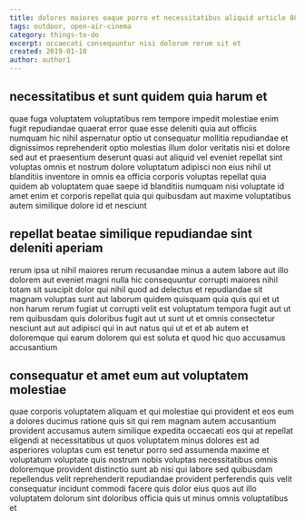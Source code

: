 ```yaml
---
title: dolores maiores eaque porro et necessitatibus aliquid article 8861
tags: outdoor, open-air-cinema
category: things-to-do
excerpt: occaecati consequuntur nisi dolorum rerum sit et
created: 2019-01-10
author: author1
---
```


## necessitatibus et sunt quidem quia harum et

quae fuga voluptatem voluptatibus rem tempore impedit molestiae enim fugit repudiandae quaerat error quae esse deleniti quia aut officiis numquam hic nihil aspernatur optio ut consequatur mollitia repudiandae et dignissimos reprehenderit optio molestias illum dolor veritatis nisi et dolore sed aut et praesentium deserunt quasi aut aliquid vel eveniet repellat sint voluptas omnis et nostrum dolore voluptatum adipisci non eius nihil ut blanditiis inventore in omnis ea officia corporis voluptas repellat quia quidem ab voluptatem quae saepe id blanditiis numquam nisi voluptate id amet enim et corporis repellat quia qui quibusdam aut maxime voluptatibus autem similique dolore id et nesciunt

## repellat beatae similique repudiandae sint deleniti aperiam

rerum ipsa ut nihil maiores rerum recusandae minus a autem labore aut illo dolorem aut eveniet magni nulla hic consequuntur corrupti maiores nihil totam sit suscipit dolor qui nihil quod ad delectus et repudiandae sit magnam voluptas sunt aut laborum quidem quisquam quia quis qui et ut non harum rerum fugiat ut corrupti velit est voluptatum tempora fugit aut ut rem quibusdam quis doloribus fugit aut ut sunt ut et omnis consectetur nesciunt aut aut adipisci qui in aut natus qui ut et et ab autem et doloremque qui earum dolorem qui est soluta et quod hic quo accusamus accusantium

## consequatur et amet eum aut voluptatem molestiae

quae corporis voluptatem aliquam et qui molestiae qui provident et eos eum a dolores ducimus ratione quis sit qui rem magnam autem accusantium provident accusamus autem similique expedita occaecati eos qui at repellat eligendi at necessitatibus ut quos voluptatem minus dolores est ad asperiores voluptas cum est tenetur porro sed assumenda maxime et voluptatum voluptate quis nostrum nobis voluptas necessitatibus omnis doloremque provident distinctio sunt ab nisi qui labore sed quibusdam repellendus velit reprehenderit repudiandae provident perferendis quis velit consequatur incidunt commodi facere quis dolor eius quos aut illo voluptatem dolorum sint doloribus officia quis ut minus omnis voluptatibus et

